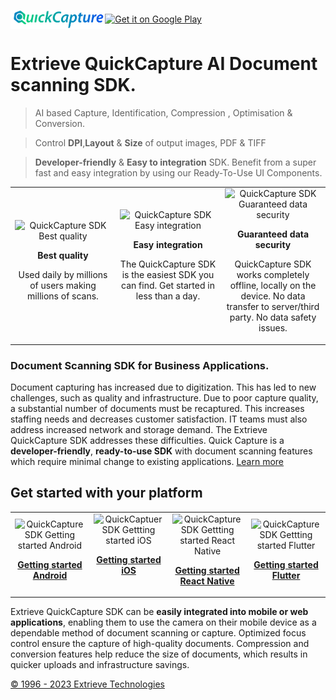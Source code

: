 <img class="img-fluid" align="center" src="https://github.com/ExtrieveTechnologies/QuickCapture/blob/main/QuickCapture.png?raw=true" width="30%" alt="img-verification"><a align="center" href='https://play.google.com/store/apps/details?id=com.extrieve.exScan&pcampaignid=pcampaignidMKT-Other-global-all-co-prtnr-py-PartBadge-Mar2515-1' title="Click to download android app" target="_blank" rel="noopener noreferrer"><img align="center" width="150px" alt='Get it on Google Play' src='https://play.google.com/intl/en_us/badges/static/images/badges/en_badge_web_generic.png'/></a>

# Extrieve QuickCapture AI Document scanning SDK.

> AI based Capture, Identification, Compression , Optimisation & Conversion.

> Control **DPI**,**Layout** & **Size** of output images, PDF & TIFF

> **Developer-friendly** & **Easy to integration** SDK.
Benefit from a super fast and easy integration by using our Ready-To-Use UI Components.

<table width="100%"  style="border:0px solid white; width:100%;">
    <tr style="border: 0px;">
        <td align="center" width="33%" style="border:0px; width:33.33%">
            <img src="https://docs.docutain.com/img/bestscanner.svg" alt="QuickCapture SDK Best quality"/>
            <p>
            <b>Best quality</b>
            </p>
            <p>
            Used daily by millions of users making millions of scans.
            </p>
        </td>
        <td align="center" width="33%" style="border:0px; width:33.33%">
            <img src="https://docs.docutain.com/img/datasafety.svg" alt="QuickCapture SDK Easy integration"/>
            <p>
            <b>Easy integration</b>
            </p>
            <p>
                The QuickCapture SDK is the easiest SDK you can find. Get started in less than a day.</br></br>
            </p>
        </td>
        <td align="center" width="33%" style="border:0px; width:33.33%">
            <img src="https://docs.docutain.com/img/bestscanner.svg" alt="QuickCapture SDK Guaranteed data security"/>
            <p>
            <b>Guaranteed data security</b>
            </p>
            <p>
            QuickCapture SDK works completely offline, locally on the device. No data transfer to server/third party. No data safety issues.
            </p>
        </td>
    </tr>
</table>

### Document Scanning SDK for Business Applications.

Document capturing has increased due to digitization. This has led to new challenges, such as quality and infrastructure. Due to poor capture quality, a substantial number of documents must be recaptured. This increases staffing needs and decreases customer satisfaction. IT teams must also address increased network and storage demand. The Extrieve QuickCapture SDK addresses these difficulties. Quick Capture is a **developer-friendly**, **ready-to-use SDK** with document scanning features which require minimal change to existing applications. [Learn more](https://www.extrieve.com/mobile-document-scanning/)

## Get started with your platform

<table width="100%"  style="border:0px solid white; width:100%;">
    <tr style="border: 0px;">
        <td align="center" width="14%" style="border:0px; width:14%">
            <img width="35%" src="https://sdk.docutain.com/Content/images/icon-android.svg" alt="QuickCapture SDK Getting started Android"/>
            <p>
            <b><a href="https://github.com/ExtrieveTechnologies/QuickCapture_Android" title="QuickCapture SDK documentation">Getting started Android</a></b>
            </p>
        </td>
        <td align="center" width="14%" style="border:0px; width:14%">
            <img width="35%" src="https://sdk.docutain.com/Content/images/icon-ios.svg" alt="QuickCaptuer SDK Gettting started iOS"/>
            <p>
            <b><a href="https://github.com/ExtrieveTechnologies/QuickCapture_IOS" title="QuickCapture SDK documentation">Getting started iOS</br></br></a></b>
            </p>
        </td>
        <td align="center" width="14%" style="border:0px; width:14%">
            <img width="35%" src="https://sdk.docutain.com/Content/images/icon-reactnative.svg" alt="QuickCapture SDK Gettting started React Native"/>
            <p>
            <b><a href="https://github.com/ExtrieveTechnologies/QuickCapture_react_native" title="QuickCapture SDK documentation">Getting started React Native</a></b>
            </p>
        </td>
         <td align="center" width="14%" style="border:0px; width:14%">
            <img width="35%" src="https://sdk.docutain.com/Content/images/icon-flutter.svg" alt="QuickCapture SDK Gettting started Flutter"/>
            <p>
            <b><a href="https://pub.dev/packages/quickcapture" title="QuickCapture SDK documentation">Getting started Flutter</a></b>
            </p>
        </td> 
    </tr>
</table>

Extrieve QuickCapture SDK can be **easily integrated into mobile or web applications**, enabling them to use the camera on their mobile device as a dependable method of document scanning or capture. Optimized focus control ensure the capture of high-quality documents. Compression and conversion features help reduce the size of documents, which results in quicker uploads and infrastructure savings.


[© 1996 - 2023 Extrieve Technologies](https://www.extrieve.com/)
